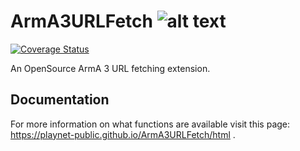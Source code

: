 # ArmA3URLFetch ![alt text](https://img2.picload.org/image/dgdiaori/a3uf_transparent_icon_x64.png)
[![Coverage Status](https://coveralls.io/repos/github/playnet-public/ArmA3URLFetch/badge.svg?branch=master)](https://coveralls.io/github/playnet-public/ArmA3URLFetch?branch=master)

 An OpenSource ArmA 3 URL fetching extension.

## Documentation
For more information on what functions are available visit this page: https://playnet-public.github.io/ArmA3URLFetch/html .

